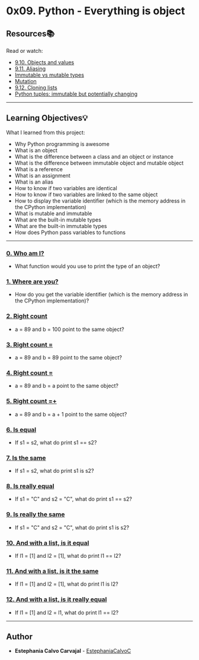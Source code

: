 # 0x09. Python - Everything is object

## Resources:books:
Read or watch:
* [9.10. Objects and values](https://intranet.hbtn.io/rltoken/n1x09X-KJSllpJkJorBw2A)
* [9.11. Aliasing](https://intranet.hbtn.io/rltoken/3teQMNNfDeyGvCtZfjsf5g)
* [Immutable vs mutable types](https://intranet.hbtn.io/rltoken/JuPVygeoG27Q_qKxB2lP8g)
* [Mutation](https://intranet.hbtn.io/rltoken/UbL96sV3cIxewdQPW_zwRw)
* [9.12. Cloning lists](https://intranet.hbtn.io/rltoken/-t_1VsmKlgWHszL5y1YiKA)
* [Python tuples: immutable but potentially changing](https://intranet.hbtn.io/rltoken/IdBAdTYNLuS3YpRRQIam6Q)

---
## Learning Objectives:bulb:
What I learned from this project:

* Why Python programming is awesome
* What is an object
* What is the difference between a class and an object or instance
* What is the difference between immutable object and mutable object
* What is a reference
* What is an assignment
* What is an alias
* How to know if two variables are identical
* How to know if two variables are linked to the same object
* How to display the variable identifier (which is the memory address in the CPython implementation)
* What is mutable and immutable
* What are the built-in mutable types
* What are the built-in immutable types
* How does Python pass variables to functions

---

### [0. Who am I?](./0-answer.txt)
* What function would you use to print the type of an object?


### [1. Where are you?](./1-answer.txt)
* How do you get the variable identifier (which is the memory address in the CPython implementation)?


### [2. Right count](./2-answer.txt)
* a = 89 and b = 100 point to the same object?


### [3. Right count =](./3-answer.txt)
* a = 89 and b = 89 point to the same object?


### [4. Right count =](./4-answer.txt)
* a = 89 and b = a point to the same object?


### [5. Right count =+](./5-answer.txt)
* a = 89 and b = a + 1 point to the same object?


### [6. Is equal](./6-answer.txt)
* If s1 = s2, what do print s1 == s2?


### [7. Is the same](./7-answer.txt)
* If s1 = s2, what do print s1 is s2?


### [8. Is really equal](./8-answer.txt)
* If s1 = "C" and s2 = "C", what do print s1 == s2?


### [9. Is really the same](./9-answer.txt)
* If s1 = "C" and s2 = "C", what do print s1 is s2?


### [10. And with a list, is it equal](./10-answer.txt)
* If l1 = [1] and l2 = [1], what do print l1 == l2?


### [11. And with a list, is it the same](./11-answer.txt)
* If l1 = [1] and l2 = [1], what do print l1 is l2?


### [12. And with a list, is it really equal](./12-answer.txt)
* If l1 = [1] and l2 = l1, what do print l1 == l2?

<!--
### [13. And with a list, is it really the same](./13-answer.txt)
* What do these 3 lines print?


### [14. List append](./14-answer.txt)
* What does this script print?


### [15. List add](./15-answer.txt)
* What does this script print?


### [16. Integer incrementation](./16-answer.txt)
* What does this script print?


### [17. List incrementation](./17-answer.txt)
* What does this script print?


### [18. List assignation](./18-answer.txt)
* What does this script print?


### [19. Copy a list object](./19-copy_list.py)
* Write a function def copy_list(l): that returns a copy of a list.


### [20. Tuple or not?](./20-answer.txt)
* a = ()



### [21. Tuple or not?](./21-answer.txt)
* a = (1, 2)



### [22. Tuple or not?](./22-answer.txt)
* a = (1)



### [23. Tuple or not?](./23-answer.txt)
* a = (1, )



### [24. Who I am?](./24-answer.txt)
* What does this script print?


### [25. Tuple or not](./25-answer.txt)
* What does this script print?


### [26. Empty is not empty](./26-answer.txt)
* What does this script print?


### [27. Still the same?](./27-answer.txt)
* >>> id(a)
139926795932424
>>> a
[1, 2, 3, 4]
>>> a = a + [5]
>>> id(a)



### [28. Same or not?](./28-answer.txt)
* >>> a
[1, 2, 3]
>>> id (a)
139926795932424
>>> a += [4]
>>> id(a)



### [29. Python3: Mutable, Immutable... everything is object!](./106-line1.txt)
* Write a blog post about everything you just learned / this project is covering. Your blog post should be articulated this way (one paragraph per item):
-->

---

## Author
* **Estephania Calvo Carvajal** - [EstephaniaCalvoC](https://github.com/EstephaniaCalvoC)
